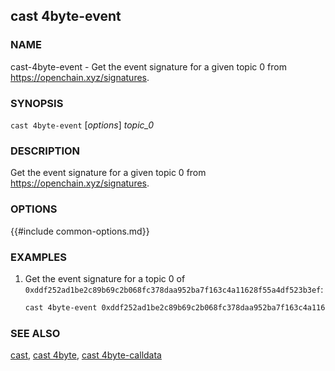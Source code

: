 ## cast 4byte-event

### NAME

cast-4byte-event - Get the event signature for a given topic 0 from <https://openchain.xyz/signatures>.

### SYNOPSIS

`cast 4byte-event` [*options*] _topic_0_

### DESCRIPTION

Get the event signature for a given topic 0 from <https://openchain.xyz/signatures>.

### OPTIONS

{{#include common-options.md}}

### EXAMPLES

1. Get the event signature for a topic 0 of `0xddf252ad1be2c89b69c2b068fc378daa952ba7f163c4a11628f55a4df523b3ef`:
   ```sh
   cast 4byte-event 0xddf252ad1be2c89b69c2b068fc378daa952ba7f163c4a11628f55a4df523b3ef
   ```

### SEE ALSO

[cast](./cast.md), [cast 4byte](./cast-4byte.md), [cast 4byte-calldata](./cast-4byte-calldata.md)
